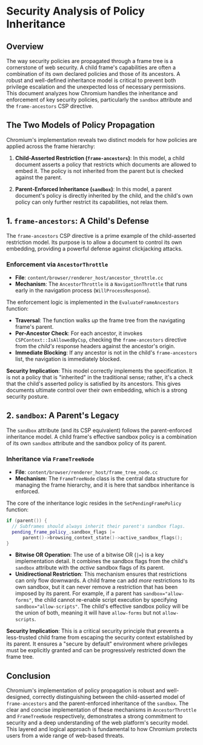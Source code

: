 # Security Analysis of Policy Inheritance

## Overview

The way security policies are propagated through a frame tree is a cornerstone of web security. A child frame's capabilities are often a combination of its own declared policies and those of its ancestors. A robust and well-defined inheritance model is critical to prevent both privilege escalation and the unexpected loss of necessary permissions. This document analyzes how Chromium handles the inheritance and enforcement of key security policies, particularly the `sandbox` attribute and the `frame-ancestors` CSP directive.

## The Two Models of Policy Propagation

Chromium's implementation reveals two distinct models for how policies are applied across the frame hierarchy:

1.  **Child-Asserted Restriction (`frame-ancestors`)**: In this model, a child document asserts a policy that restricts which documents are allowed to embed it. The policy is not inherited from the parent but is checked against the parent.

2.  **Parent-Enforced Inheritance (`sandbox`)**: In this model, a parent document's policy is directly inherited by the child, and the child's own policy can only further restrict its capabilities, not relax them.

## 1. `frame-ancestors`: A Child's Defense

The `frame-ancestors` CSP directive is a prime example of the child-asserted restriction model. Its purpose is to allow a document to control its own embedding, providing a powerful defense against clickjacking attacks.

### Enforcement via `AncestorThrottle`

-   **File**: `content/browser/renderer_host/ancestor_throttle.cc`
-   **Mechanism**: The `AncestorThrottle` is a `NavigationThrottle` that runs early in the navigation process (`WillProcessResponse`).

The enforcement logic is implemented in the `EvaluateFrameAncestors` function:

-   **Traversal**: The function walks *up* the frame tree from the navigating frame's parent.
-   **Per-Ancestor Check**: For each ancestor, it invokes `CSPContext::IsAllowedByCsp`, checking the `frame-ancestors` directive from the *child's* response headers against the ancestor's origin.
-   **Immediate Blocking**: If any ancestor is not in the child's `frame-ancestors` list, the navigation is immediately blocked.

**Security Implication**: This model correctly implements the specification. It is not a policy that is "inherited" in the traditional sense; rather, it's a check that the child's asserted policy is satisfied by its ancestors. This gives documents ultimate control over their own embedding, which is a strong security posture.

## 2. `sandbox`: A Parent's Legacy

The `sandbox` attribute (and its CSP equivalent) follows the parent-enforced inheritance model. A child frame's effective sandbox policy is a combination of its own `sandbox` attribute and the sandbox policy of its parent.

### Inheritance via `FrameTreeNode`

-   **File**: `content/browser/renderer_host/frame_tree_node.cc`
-   **Mechanism**: The `FrameTreeNode` class is the central data structure for managing the frame hierarchy, and it is here that sandbox inheritance is enforced.

The core of the inheritance logic resides in the `SetPendingFramePolicy` function:

```cpp
if (parent()) {
  // Subframes should always inherit their parent's sandbox flags.
  pending_frame_policy_.sandbox_flags |=
      parent()->browsing_context_state()->active_sandbox_flags();
}
```

-   **Bitwise OR Operation**: The use of a bitwise OR (`|=`) is a key implementation detail. It combines the sandbox flags from the child's `sandbox` attribute with the *active* sandbox flags of its parent.
-   **Unidirectional Restriction**: This mechanism ensures that restrictions can only flow downwards. A child frame can add *more* restrictions to its own sandbox, but it can never remove a restriction that has been imposed by its parent. For example, if a parent has `sandbox="allow-forms"`, the child cannot re-enable script execution by specifying `sandbox="allow-scripts"`. The child's effective sandbox policy will be the union of both, meaning it will have `allow-forms` but not `allow-scripts`.

**Security Implication**: This is a critical security principle that prevents a less-trusted child frame from escaping the security context established by its parent. It ensures a "secure by default" environment where privileges must be explicitly granted and can be progressively restricted down the frame tree.

## Conclusion

Chromium's implementation of policy propagation is robust and well-designed, correctly distinguishing between the child-asserted model of `frame-ancestors` and the parent-enforced inheritance of the `sandbox`. The clear and concise implementation of these mechanisms in `AncestorThrottle` and `FrameTreeNode` respectively, demonstrates a strong commitment to security and a deep understanding of the web platform's security model. This layered and logical approach is fundamental to how Chromium protects users from a wide range of web-based threats.